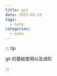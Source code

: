 ```yaml
---
title: git
date: 2022-01-13
tags:
  - note
categories:
  - note
---
```


::: tip

git 的基础使用以及进阶

:::

<!-- more -->
